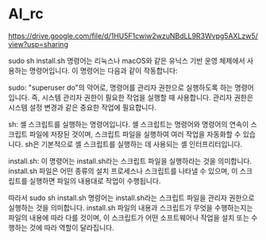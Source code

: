 # AI_rc
https://drive.google.com/file/d/1HU5F1cwiw2wzuNBdLL9R3Wvpg5AXLzw5/view?usp=sharing

sudo sh install.sh 명령어는 리눅스나 macOS와 같은 유닉스 기반 운영 체제에서 사용하는 명령어입니다. 이 명령어는 다음과 같이 작동합니다:

sudo: "superuser do"의 약어로, 명령어를 관리자 권한으로 실행하도록 하는 명령어입니다. 즉, 시스템 관리자 권한이 필요한 작업을 실행할 때 사용합니다. 관리자 권한은 시스템 설정 변경과 같은 중요한 작업에 필요합니다.

sh: 셸 스크립트를 실행하는 명령어입니다. 셸 스크립트는 명령어와 명령어의 연속이 스크립트 파일에 저장된 것이며, 스크립트 파일을 실행하여 여러 작업을 자동화할 수 있습니다. sh은 기본적으로 셸 스크립트를 실행하는 데 사용되는 셸 인터프리터입니다.

install.sh: 이 명령어는 install.sh라는 스크립트 파일을 실행하라는 것을 의미합니다. install.sh 파일은 어떤 종류의 설치 프로세스나 스크립트를 나타낼 수 있으며, 이 스크립트를 실행하면 파일의 내용대로 작업이 수행됩니다.

따라서 sudo sh install.sh 명령어는 install.sh라는 스크립트 파일을 관리자 권한으로 실행하는 것을 의미합니다. install.sh 파일의 내용과 스크립트가 무엇을 수행하는지는 파일의 내용에 따라 다를 것이며, 이 스크립트가 어떤 소프트웨어나 작업을 설치 또는 수행하는 것에 따라 역할이 달라집니다.
